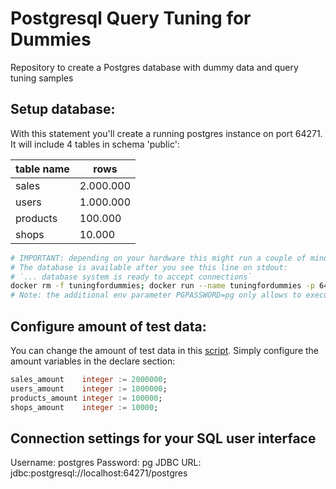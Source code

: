 # Postgresql Query Tuning for Dummies
Repository to create a Postgres database with dummy data and query tuning samples

## Setup database:
With this statement you'll create a running postgres instance on port 64271.
It will include 4 tables in schema 'public':

| table name | rows      |
|------------|-----------|
| sales      | 2.000.000 |
| users      | 1.000.000 |
| products   | 100.000   |
| shops      | 10.000    |

```bash
# IMPORTANT: depending on your hardware this might run a couple of minutes. 
# The database is available after you see this line on stdout:
# `... database system is ready to accept connections`
docker rm -f tuningfordummies; docker run --name tuningfordummies -p 64271:5432 -v $(pwd)/scripts:/docker-entrypoint-initdb.d/ -e POSTGRESQL_PASSWORD=pg -e PGPASSWORD=pg bitnami/postgresql:14.2.0
# Note: the additional env parameter PGPASSWORD=pg only allows to execute `psql -U postgres` in the running container without being prompted for the password.
```

## Configure amount of test data:
You can change the amount of test data in this [script](scripts/gen_data.sql.lqs).
Simply configure the amount variables in the declare section:
```sql
sales_amount    integer := 2000000;
users_amount    integer := 1000000;
products_amount integer := 100000;
shops_amount    integer := 10000;
```

## Connection settings for your SQL user interface
Username: postgres
Password: pg
JDBC URL: jdbc:postgresql://localhost:64271/postgres

